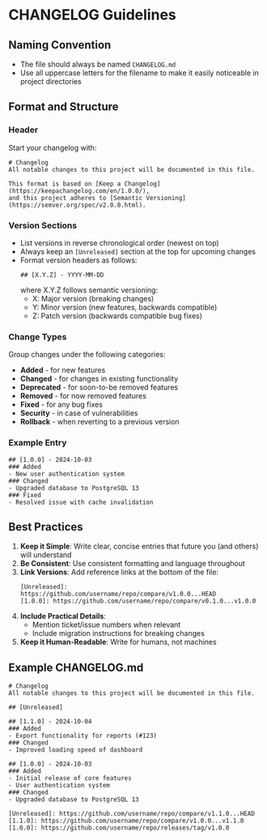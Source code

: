 # CHANGELOG Guidelines

## Naming Convention
- The file should always be named `CHANGELOG.md`
- Use all uppercase letters for the filename to make it easily noticeable in project directories

## Format and Structure

### Header
Start your changelog with:
```
# Changelog
All notable changes to this project will be documented in this file.

This format is based on [Keep a Changelog](https://keepachangelog.com/en/1.0.0/),
and this project adheres to [Semantic Versioning](https://semver.org/spec/v2.0.0.html).
```

### Version Sections
- List versions in reverse chronological order (newest on top)
- Always keep an `[Unreleased]` section at the top for upcoming changes
- Format version headers as follows:
  ```
  ## [X.Y.Z] - YYYY-MM-DD
  ```
  where X.Y.Z follows semantic versioning:
  - X: Major version (breaking changes)
  - Y: Minor version (new features, backwards compatible)
  - Z: Patch version (backwards compatible bug fixes)

### Change Types
Group changes under the following categories:
- **Added** - for new features
- **Changed** - for changes in existing functionality
- **Deprecated** - for soon-to-be removed features
- **Removed** - for now removed features
- **Fixed** - for any bug fixes
- **Security** - in case of vulnerabilities
- **Rollback** - when reverting to a previous version

### Example Entry
```
## [1.0.0] - 2024-10-03
### Added
- New user authentication system
### Changed
- Upgraded database to PostgreSQL 13
### Fixed
- Resolved issue with cache invalidation
```

## Best Practices

1. **Keep it Simple**: Write clear, concise entries that future you (and others) will understand
2. **Be Consistent**: Use consistent formatting and language throughout
3. **Link Versions**: Add reference links at the bottom of the file:
   ```
   [Unreleased]: https://github.com/username/repo/compare/v1.0.0...HEAD
   [1.0.0]: https://github.com/username/repo/compare/v0.1.0...v1.0.0
   ```
4. **Include Practical Details**: 
   - Mention ticket/issue numbers when relevant
   - Include migration instructions for breaking changes
5. **Keep it Human-Readable**: Write for humans, not machines

## Example CHANGELOG.md

```
# Changelog
All notable changes to this project will be documented in this file.

## [Unreleased]

## [1.1.0] - 2024-10-04
### Added
- Export functionality for reports (#123)
### Changed
- Improved loading speed of dashboard

## [1.0.0] - 2024-10-03
### Added
- Initial release of core features
- User authentication system
### Changed
- Upgraded database to PostgreSQL 13

[Unreleased]: https://github.com/username/repo/compare/v1.1.0...HEAD
[1.1.0]: https://github.com/username/repo/compare/v1.0.0...v1.1.0
[1.0.0]: https://github.com/username/repo/releases/tag/v1.0.0
```
